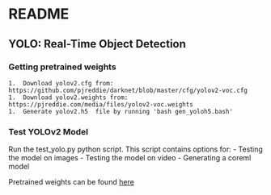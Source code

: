 # README

## YOLO: Real-Time Object Detection

### Getting pretrained weights

    1.  Download yolov2.cfg from: https://github.com/pjreddie/darknet/blob/master/cfg/yolov2-voc.cfg
    1.  Download yolov2.weights from: https://pjreddie.com/media/files/yolov2-voc.weights
    1.  Generate yolov2.h5  file by running 'bash gen_yoloh5.bash'

### Test YOLOv2 Model
Run the test_yolo.py python script.
This script contains options for:
    -   Testing the model on images
    -   Testing the model on video
    -   Generating a coreml model
    
Pretrained weights can be found [here](https://drive.google.com/open?id=1akSwgUkqavf7upvB9WigNLhkQIFt_3je)  